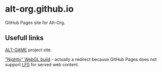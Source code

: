 # alt-org.github.io
GitHub Pages site for Alt-Org.

## Usefull links

[ALT-GAME](https://altgame.eu/) project site.

["Nightly" WebGL build](https://alt-org.github.io/builds/webgl) - actually a redirect because GitHub Pages does not support [LFS](https://git-lfs.github.com/) for served web content.
